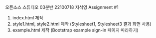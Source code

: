 오픈소스 스튜디오 03분반 22100718 지석영 Assignment #1
1. index.html 제작
2. style1.html, style2.html 제작 (Stylesheet1, Stylesheet3 결과 화면 사용)
3. example.html 제작 (Bootstrap example sign-in 페이지 따라하기)
